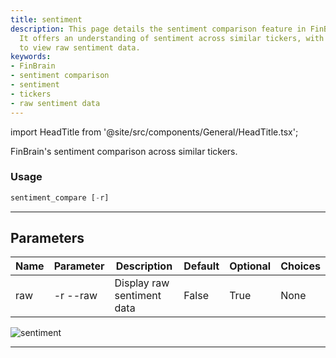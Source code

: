 ```yaml
---
title: sentiment
description: This page details the sentiment comparison feature in FinBrain's system.
  It offers an understanding of sentiment across similar tickers, with the possibility
  to view raw sentiment data.
keywords:
- FinBrain
- sentiment comparison
- sentiment
- tickers
- raw sentiment data
---
```


import HeadTitle from '@site/src/components/General/HeadTitle.tsx';

<HeadTitle title="stocks /ca/sentiment - Reference | OpenBB Terminal Docs" />

FinBrain's sentiment comparison across similar tickers.

### Usage

```python wordwrap
sentiment_compare [-r]
```

---

## Parameters

| Name | Parameter | Description | Default | Optional | Choices |
| ---- | --------- | ----------- | ------- | -------- | ------- |
| raw | -r  --raw | Display raw sentiment data | False | True | None |

![sentiment](https://user-images.githubusercontent.com/46355364/154074202-54d9b40a-124a-4962-a3a6-62b7afe8cd62.png)

---
